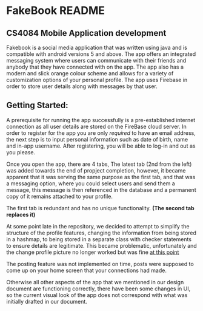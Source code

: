 # FakeBook README 
## CS4084 Mobile Application development

Fakebook is a social media application that was written using java and is compatible with android versions 5 and above. The app offers an integrated messaging system where users can communicate with their friends and anybody that they have connected with on the app. The app also has a modern and slick orange colour scheme and allows for a variety of customization options of your personal profile.
The app uses Firebase in order to store user details along with messages by that user.

## Getting Started:

A prerequisite for running the app successfully is a pre-established internet connection as all user details are stored on the FireBase cloud server. 
In order to register for the app you are only _required_ to have an email address, the next step is to input personal information such as date of birth, name and in-app username. After registering, you will be able to log-in and out as you please. 

Once you open the app, there are 4 tabs, The latest tab (2nd from the left) was added towards the end of propject completion, however, it became apparent that it was serving the same purpose as the first tab, and that was a messaging option, where you could select users and send them a message, this message is then referenced in the database and a permanent copy of it remains attached to your profile.

The first tab is redundant and has no unique functionality. __(The second tab replaces it)__

At some point late in the repository, we decided to attempt to simplify the structure of the profile features, changing the information from being stored in a hashmap, to being stored in a separate class with checker statements to ensure details are legitimate. This became problematic, unfortunately and the change profile picture no longer worked but was fine  [at this point](https://github.com/JamesBrosnan1903/FakebookOne/commit/ac46b06d180fac45a3262f9352da17f566b33667) 

The posting feature was not implemented on time, posts were supposed to come up on your home screen that your connections had made.

Otherwise all other aspects of the app that we mentioned in our design document are functioning correctly, there have been some changes in UI, so the current visual look of the app does not correspond with what was initially drafted in our document.
